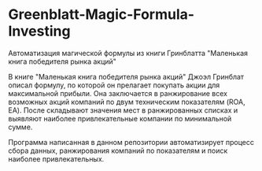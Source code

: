 # Greenblatt-Magic-Formula-Investing
Автоматизация магической формулы из книги Гринблатта "Маленькая книга победителя рынка акций"

В книге "Маленькая книга победителя рынка акций" Джоэл Гринблат описал формулу, по которой он прелагает покупать акции для максимальной прибыли. 
Она заключается в ранжирование всех возможных акций компаний по двум техническим показателям (ROA, EA). 
После складывают значения мест в ранжированных списках и выявляют наиболее привлекательные компании по минимальной сумме. 

Программа написанная в данном репозитории автоматизирует процесс сбора данных, ранжирования компаний по показателям и поиск наиболее привлекательных.
